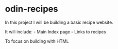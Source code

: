 # odin-recipes

In this project I will be building a basic recipe website.

It will include:
    - Main Index page
    - Links to recipes

To focus on building with HTML